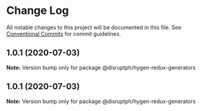 # Change Log

All notable changes to this project will be documented in this file.
See [Conventional Commits](https://conventionalcommits.org) for commit guidelines.

## 1.0.1 (2020-07-03)

**Note:** Version bump only for package @disruptph/hygen-redux-generators





## 1.0.1 (2020-07-03)

**Note:** Version bump only for package @disruptph/hygen-redux-generators
